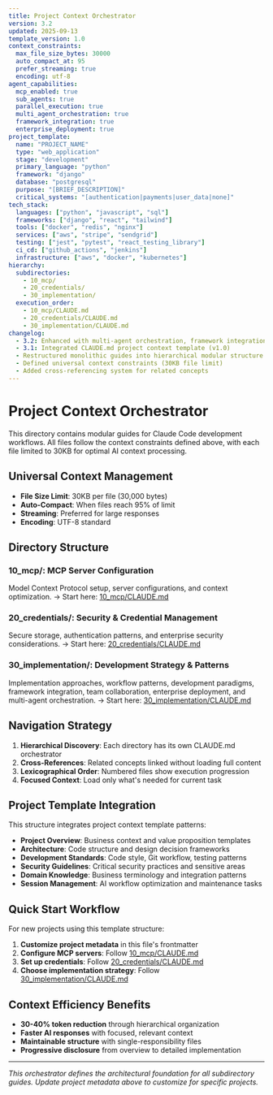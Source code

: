 ```yaml
---
title: Project Context Orchestrator
version: 3.2
updated: 2025-09-13
template_version: 1.0
context_constraints:
  max_file_size_bytes: 30000
  auto_compact_at: 95
  prefer_streaming: true
  encoding: utf-8
agent_capabilities:
  mcp_enabled: true
  sub_agents: true
  parallel_execution: true
  multi_agent_orchestration: true
  framework_integration: true
  enterprise_deployment: true
project_template:
  name: "PROJECT_NAME"
  type: "web_application"
  stage: "development"
  primary_language: "python"
  framework: "django"
  database: "postgresql"
  purpose: "[BRIEF_DESCRIPTION]"
  critical_systems: "[authentication|payments|user_data|none]"
tech_stack:
  languages: ["python", "javascript", "sql"]
  frameworks: ["django", "react", "tailwind"]
  tools: ["docker", "redis", "nginx"]
  services: ["aws", "stripe", "sendgrid"]
  testing: ["jest", "pytest", "react_testing_library"]
  ci_cd: ["github_actions", "jenkins"]
  infrastructure: ["aws", "docker", "kubernetes"]
hierarchy:
  subdirectories:
    - 10_mcp/
    - 20_credentials/
    - 30_implementation/
  execution_order:
    - 10_mcp/CLAUDE.md
    - 20_credentials/CLAUDE.md
    - 30_implementation/CLAUDE.md
changelog:
  - 3.2: Enhanced with multi-agent orchestration, framework integration, and enterprise deployment capabilities
  - 3.1: Integrated CLAUDE.md project context template (v1.0)
  - Restructured monolithic guides into hierarchical modular structure
  - Defined universal context constraints (30KB file limit)
  - Added cross-referencing system for related concepts
---
```


# Project Context Orchestrator

This directory contains modular guides for Claude Code development workflows. All files follow the context constraints defined above, with each file limited to 30KB for optimal AI context processing.

## Universal Context Management

- **File Size Limit**: 30KB per file (30,000 bytes)
- **Auto-Compact**: When files reach 95% of limit
- **Streaming**: Preferred for large responses
- **Encoding**: UTF-8 standard

## Directory Structure

### **10_mcp/**: MCP Server Configuration
Model Context Protocol setup, server configurations, and context optimization.
→ Start here: [10_mcp/CLAUDE.md](./10_mcp/CLAUDE.md)

### **20_credentials/**: Security & Credential Management
Secure storage, authentication patterns, and enterprise security considerations.
→ Start here: [20_credentials/CLAUDE.md](./20_credentials/CLAUDE.md)

### **30_implementation/**: Development Strategy & Patterns
Implementation approaches, workflow patterns, development paradigms, framework integration, team collaboration, enterprise deployment, and multi-agent orchestration.
→ Start here: [30_implementation/CLAUDE.md](./30_implementation/CLAUDE.md)

## Navigation Strategy

1. **Hierarchical Discovery**: Each directory has its own CLAUDE.md orchestrator
2. **Cross-References**: Related concepts linked without loading full content
3. **Lexicographical Order**: Numbered files show execution progression
4. **Focused Context**: Load only what's needed for current task

## Project Template Integration

This structure integrates project context template patterns:

- **Project Overview**: Business context and value proposition templates
- **Architecture**: Code structure and design decision frameworks
- **Development Standards**: Code style, Git workflow, testing patterns
- **Security Guidelines**: Critical security practices and sensitive areas
- **Domain Knowledge**: Business terminology and integration patterns
- **Session Management**: AI workflow optimization and maintenance tasks

## Quick Start Workflow

For new projects using this template structure:

1. **Customize project metadata** in this file's frontmatter
2. **Configure MCP servers**: Follow [10_mcp/CLAUDE.md](./10_mcp/CLAUDE.md)
3. **Set up credentials**: Follow [20_credentials/CLAUDE.md](./20_credentials/CLAUDE.md)
4. **Choose implementation strategy**: Follow [30_implementation/CLAUDE.md](./30_implementation/CLAUDE.md)

## Context Efficiency Benefits

- **30-40% token reduction** through hierarchical organization
- **Faster AI responses** with focused, relevant context
- **Maintainable structure** with single-responsibility files
- **Progressive disclosure** from overview to detailed implementation

---

*This orchestrator defines the architectural foundation for all subdirectory guides. Update project metadata above to customize for specific projects.*